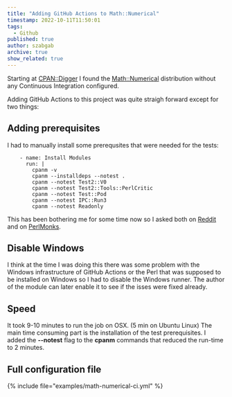 ```yaml
---
title: "Adding GitHub Actions to Math::Numerical"
timestamp: 2022-10-11T11:50:01
tags:
  - Github
published: true
author: szabgab
archive: true
show_related: true
---
```



Starting at [CPAN::Digger](https://cpan-digger.perlmaven.com/) I found the [Math::Numerical](https://metacpan.org/dist/Math-Numerical) distribution
without any Continuous Integration configured.


Adding GitHub Actions to this project was quite straigh forward except for two things:

## Adding prerequisites

I had to manually install some prerequsites that were needed for the tests:

```
    - name: Install Modules
      run: |
        cpanm -v
        cpanm --installdeps --notest .
        cpanm --notest Test2::V0
        cpanm --notest Test2::Tools::PerlCritic
        cpanm --notest Test::Pod
        cpanm --notest IPC::Run3
        cpanm --notest Readonly
```

This has been bothering me for some time now so I asked both on [Reddit](https://www.reddit.com/r/perl/comments/y13dgb/cpanm_installing_testdependencies/) and
on [PerlMonks](https://perlmonks.org/?node_id=11147339).

## Disable Windows

I think at the time I was doing this there was some problem with the Windows infrastructure of GitHub Actions or the Perl
that was supposed to be installed on Windows so I had to disable the Windows runner.
The author of the module can later enable it to see if the isses were fixed already.

## Speed

It took 9-10 minutes to run the job on OSX.  (5 min on Ubuntu Linux) The main time consuming part is the installation of the test prerequisites.
I added the **--notest** flag to the **cpanm** commands that reduced the run-time to 2 minutes.

## Full configuration file

{% include file="examples/math-numerical-ci.yml" %}


